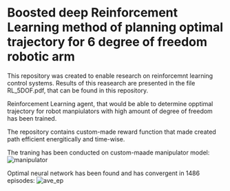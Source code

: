 # Boosted deep Reinforcement Learning method of planning optimal trajectory for 6 degree of freedom robotic arm

This repository was created to enable research on reinforcemnt learning control systems. Results of this reasearch are presented in the file RL_5DOF.pdf, that can be found in this repository.

Reinforcement Learning agent, that would be able to determine opptimal trajectory for robot manpiulators with high amount of degree of freedom has been trained.

The repository contains custom-made reward function that made created path efficient energitically and time-wise.

The traning has been conducted on custom-maade manipulator model:
![manipulator](https://user-images.githubusercontent.com/68538575/187937739-98aad980-dde1-443e-8715-ce68aef95103.png)

Optimal neural network has been found and has convergent in 1486 episodes:
![ave_ep](https://user-images.githubusercontent.com/68538575/187938098-7f0b3137-6d46-45f7-a1d9-fa38dc369ed3.png)
